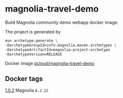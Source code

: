 # magnolia-travel-demo

Build Magnolia community demo webapp docker image.

The project is generated by

```bash
mvn archetype:generate \
-DarchetypeGroupId=info.magnolia.maven.archetypes \
-DarchetypeArtifactId=magnolia-project-archetype
-DarchetypeVersion=RELEASE
```

Docker image [pcloud/magnolia-travel-demo](https://hub.docker.com/repository/docker/pcloud/magnolia-travel-demo)

## Docker tags

[1.0.2](https://github.com/quangthe/magnolia-travel-demo/releases/tag/1.0.2) Magnolia `6.2.22`
